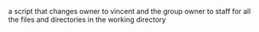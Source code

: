 a script that changes owner to vincent and the group owner to staff for all the files and directories in the working directory

